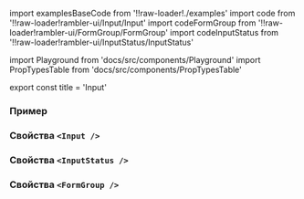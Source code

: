 import examplesBaseCode from '!!raw-loader!./examples'
import code from '!!raw-loader!rambler-ui/Input/Input'
import codeFormGroup from '!!raw-loader!rambler-ui/FormGroup/FormGroup'
import codeInputStatus from '!!raw-loader!rambler-ui/InputStatus/InputStatus'

import Playground from 'docs/src/components/Playground'
import PropTypesTable from 'docs/src/components/PropTypesTable'

export const title = 'Input'

### Пример
<Playground code={examplesBaseCode} />

### Свойства `<Input />`
<PropTypesTable code={code} />

### Свойства `<InputStatus />`
<PropTypesTable code={codeInputStatus} />

### Свойства `<FormGroup />`
<PropTypesTable code={codeFormGroup} />
